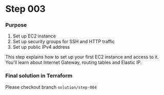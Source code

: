 # Step 003

### Purpose

1. Set up EC2 instance
2. Set up security groups for SSH and HTTP traffic
3. Set up public IPv4 address

This step explains how to set up your first EC2 instance and access to it.
You'll learn about Internet Gateway, routing tables and Elastic IP.

### Final solution in Terraform
Please checkout branch `solution/step-004`

